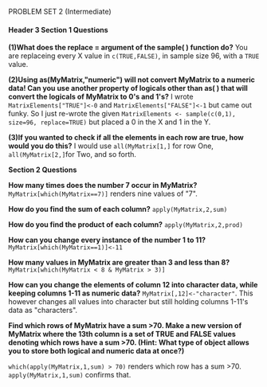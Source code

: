 
PROBLEM SET 2 (Intermediate)

#### Header 3 **Section 1 Questions**

**(1)What does the replace = argument of the sample( ) function do?**
You are replaceing every X value in `c(TRUE,FALSE)`, in sample size 96, with a `TRUE` value.

**(2)Using as(MyMatrix,"numeric") will not convert MyMatrix to a numeric data! Can you use another property of logicals other than as( ) that will convert the logicals of MyMatrix to 0's and 1's?**
I wrote `MatrixElements["TRUE"]<-0` and `MatrixElements["FALSE"]<-1` but came out funky. So I just re-wrote the given `MatrixElements <- sample(c(0,1), size=96, replace=TRUE)` but placed a 0 in the X and 1 in the Y.


**(3)If you wanted to check if all the elements in each row are true, how would you do this?** 
I would use `all(MyMatrix[1,]` for row One, `all(MyMatrix[2,]`for Two, and so forth.

**Section 2 Questions**

**How many times does the number 7 occur in MyMatrix?**
`MyMatrix[which(MyMatrix==7)]` renders nine values of "7".

**How do you find the sum of each column?**
`apply(MyMatrix,2,sum)`

**How do you find the product of each column?**
`apply(MyMatrix,2,prod)`

**How can you change every instance of the number 1 to 11?**
` MyMatrix[which(MyMatrix==1)]<-11`

**How many values in MyMatrix are greater than 3 and less than 8?**
`MyMatrix[which(MyMatrix < 8 & MyMatrix > 3)]`

**How can you change the elements of column 12 into character data, while keeping columns 1-11 as numeric data?**
`MyMatrix[,12]<-"character"`. This however changes all values into character but still holding columns 1-11's data as "characters".

**Find which rows of MyMatrix have a sum >70. Make a new version of MyMatrix where the 13th column is a set of TRUE and FALSE values denoting which rows have a sum >70. (Hint: What type of object allows you to store both logical and numeric data at once?)**

`which(apply(MyMatrix,1,sum) > 70)` renders which row has a sum >70. `apply(MyMatrix,1,sum)` confirms that. 
